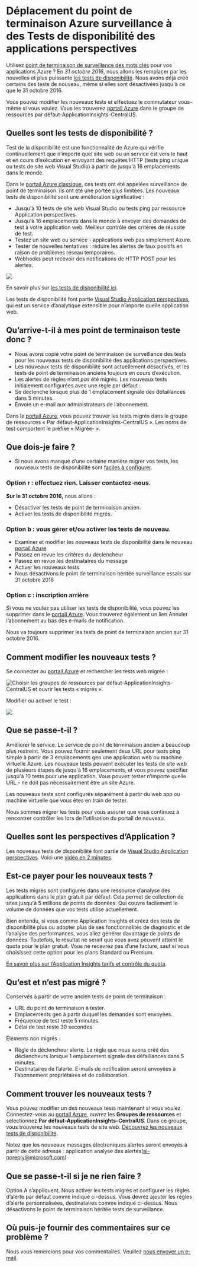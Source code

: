 <properties 
    pageTitle="Migrer le point de terminaison Azure vers Tests de disponibilité des applications perspectives" 
    description="Migrer des tests de surveillance de point de terminaison Azure classiques en Application Insights teste la disponibilité en 31 octobre 2016."
    services="application-insights" 
    documentationCenter=""
    authors="soubhagyadash" 
    manager="douge"/>

<tags 
    ms.service="application-insights" 
    ms.workload="tbd" 
    ms.tgt_pltfrm="ibiza" 
    ms.devlang="na" 
    ms.topic="article" 
    ms.date="07/25/2016" 
    ms.author="awills"/>
 
# <a name="moving-from-azure-endpoint-monitoring-to-application-insights-availability-tests"></a>Déplacement du point de terminaison Azure surveillance à des Tests de disponibilité des applications perspectives

Utilisez [point de terminaison de surveillance des mots clés](https://blogs.msdn.microsoft.com/mast/2013/03/03/windows-azure-portal-update-configure-web-endpoint-status-monitoring-preview/) pour vos applications Azure ? En *31 octobre 2016*, nous allons les remplacer par les nouvelles et plus puissante [les tests de disponibilité](app-insights-monitor-web-app-availability.md). Nous avons déjà créé certains des tests de nouveau, même si elles sont désactivées jusqu'à ce que le 31 octobre 2016. 

Vous pouvez modifier les nouveaux tests et effectuez le commutateur vous-même si vous voulez. Vous les trouverez [portail Azure](https://portal.azure.com) dans le groupe de ressources par défaut-ApplicationInsights-CentralUS.


## <a name="what-are-availability-tests"></a>Quelles sont les tests de disponibilité ?

Test de la disponibilité est une fonctionnalité de Azure qui vérifie continuellement que n’importe quel site web ou un service est vers le haut et en cours d’exécution en envoyant des requêtes HTTP (tests ping unique ou tests de site web Visual Studio) à partir de jusqu'à 16 emplacements dans le monde. 

Dans le [portail Azure classique](https://manage.windowsazure.com), ces tests ont été appelées surveillance de point de terminaison. Ils ont été une portée plus limitées. Les nouveaux tests de disponibilité sont une amélioration significative :

* Jusqu'à 10 tests de site web Visual Studio ou tests ping par ressource Application perspectives. 
* Jusqu'à 16 emplacements dans le monde à envoyer des demandes de test à votre application web. Meilleur contrôle des critères de réussite de test. 
* Testez un site web ou service - applications web pas simplement Azure.
* Tester de nouvelles tentatives : réduire les alertes de faux positifs en raison de problèmes réseau temporaires. 
* Webhooks peut recevoir des notifications de HTTP POST pour les alertes.

![](./media/app-insights-migrate-azure-endpoint-tests/16-1test.png)

En savoir plus sur [les tests de disponibilité ici](app-insights-monitor-web-app-availability.md).

Les tests de disponibilité font partie [Visual Studio Application perspectives](app-insights-overview.md), qui est un service d’analytique extensible pour n’importe quelle application web.



## <a name="so-whats-happening-to-my-endpoint-tests"></a>Qu’arrive-t-il à mes point de terminaison teste donc ?

* Nous avons copié votre point de terminaison de surveillance des tests pour les nouveaux tests de disponibilité des applications perspectives.
* Les nouveaux tests de disponibilité sont actuellement désactivés, et les tests de point de terminaison anciens toujours en cours d’exécution.
* Les alertes de règles n’ont *pas* été migrés. Les nouveaux tests initialement configurées avec une règle par défaut :
 * Se déclenche lorsque plus de 1 emplacement signale des défaillances dans 5 minutes.
 * Envoie un e-mail aux administrateurs de l’abonnement.

Dans le [portail Azure](https://portal.azure.com), vous pouvez trouver les tests migrés dans le groupe de ressources « Par défaut-ApplicationInsights-CentralUS ». Les noms de test comportent le préfixe « Migrée- ». 

## <a name="what-do-i-need-to-do"></a>Que dois-je faire ?

* Si nous avons manqué d’une certaine manière migrer vos tests, les nouveaux tests de disponibilité sont [faciles à configurer](app-insights-monitor-web-app-availability.md).

### <a name="option-a-do-nothing-leave-it-to-us"></a>Option r : effectuez rien. Laisser contactez-nous.

**Sur le 31 octobre 2016,** nous allons :

* Désactiver les tests de point de terminaison ancien.
* Activer les tests de disponibilité migrés.

### <a name="option-b-you-manage-andor-enable-the-new-tests"></a>Option b : vous gérer et/ou activer les tests de nouveau.

* Examiner et modifier les nouveaux tests de disponibilité dans le nouveau [portail Azure](https://portal.azure.com). 
 * Passez en revue les critères du déclencheur
 * Passez en revue les destinataires du message
* Activer les nouveaux tests
* Nous désactivons le point de terminaison héritée surveillance essais sur 31 octobre 2016 


### <a name="option-c-opt-out"></a>Option c : inscription arrière

Si vous ne voulez pas utiliser les tests de disponibilité, vous pouvez les supprimer dans le [portail Azure](https://portal.azure.com). Vous trouverez également un lien Annuler l’abonnement au bas des e-mails de notification.

Nous va toujours supprimer les tests de point de terminaison ancien sur 31 octobre 2016. 

## <a name="how-do-i-edit-the-new-tests"></a>Comment modifier les nouveaux tests ?

Se connecter au [portail Azure](https://portal.azure.com) et rechercher les tests web migrée : 

![Choisir les groupes de ressources par défaut-ApplicationInsights-CentralUS et ouvrir les tests « migrés ».](./media/app-insights-migrate-azure-endpoint-tests/20.png)

Modifier ou activer le test :

![](./media/app-insights-migrate-azure-endpoint-tests/21.png)


## <a name="why-is-this-happening"></a>Que se passe-t-il ?

Améliorer le service. Le service de point de terminaison ancien a beaucoup plus restreint. Vous pouvez fournir seulement deux URL pour tests ping simple à partir de 3 emplacements geo une application web ou machine virtuelle Azure. Les nouveaux tests peuvent exécuter les tests de site web de plusieurs étapes de jusqu'à 16 emplacements, et vous pouvez spécifier jusqu'à 10 tests pour une application. Vous pouvez tester n’importe quelle URL - ne doit pas nécessairement être un site Azure.

Les nouveaux tests sont configurés séparément à partir du web app ou machine virtuelle que vous êtes en train de tester. 

Nous sommes migrer les tests pour vous assurer que vous continuez à rencontrer contrôler les lors de l’utilisation du portail de nouveau. 

## <a name="what-is-application-insights"></a>Quelles sont les perspectives d’Application ?

Les nouveaux tests de disponibilité font partie de [Visual Studio Application perspectives](app-insights-overview.md). Voici une [vidéo en 2 minutes](http://go.microsoft.com/fwlink/?LinkID=733921).

## <a name="am-i-paying-for-the-new-tests"></a>Est-ce payer pour les nouveaux tests ?

Les tests migrés sont configurés dans une ressource d’analyse des applications dans le plan gratuit par défaut. Cela permet de collection de sites jusqu'à 5 millions de points de données. Qui couvre facilement le volume de données que vos tests utilise actuellement. 

Bien entendu, si vous comme Application Insights et créez des tests de disponibilité plus ou adopter plus de ses fonctionnalités de diagnostic et de l’analyse des performances, vous allez générer davantage de points de données.  Toutefois, le résultat ne serait que vous avez peuvent atteint le quota pour le plan gratuit. Vous ne recevrez pas d’une facture, sauf si vous choisissez cette option pour les plans Standard ou Premium. 

[En savoir plus sur l’Application Insights tarifs et contrôle du quota](app-insights-pricing.md). 

## <a name="what-is-and-isnt-migrated"></a>Qu’est et n’est pas migré ?

Conservés à partir de votre ancien tests de point de terminaison :

* URL du point de terminaison à tester.
* Emplacements geo à partir duquel les demandes sont envoyées.
* Fréquence de test reste 5 minutes.
* Délai de test reste 30 secondes. 

Éléments non migrés :

* Règle de déclencheur alerte. La règle que nous avons créé des déclencheurs lorsque 1 emplacement signale des défaillances dans 5 minutes.
* Destinataires de l’alerte. E-mails de notification seront envoyées à l’abonnement propriétaires et de collaboration. 

## <a name="how-do-i-find-the-new-tests"></a>Comment trouver les nouveaux tests ?

Vous pouvez modifier un des nouveaux tests maintenant si vous voulez. Connectez-vous au [portail Azure](https://portal.azure.com), ouvrez les **Groupes de ressources** et sélectionnez **Par défaut-ApplicationInsights-CentralUS**. Dans ce groupe, vous trouverez les nouveaux tests de site web. [Découvrez les nouveaux tests de disponibilité](app-insights-monitor-web-app-availability.md).

Notez que les nouveaux messages électroniques alertes seront envoyés à partir de cette adresse : application analyse des alertes(ai-noreply@microsoft.com)

## <a name="what-happens-if-i-do-nothing"></a>Que se passe-t-il si je ne rien faire ?

Option A s’appliquent. Nous activer les tests migrés et configurer les règles d’alerte par défaut comme indiqué ci-dessus. Vous devrez ajouter les règles d’alerte personnalisées, destinataires comme indiqué ci-dessus. Nous désactivons le point de terminaison héritée tests de surveillance. 

## <a name="where-can-i-provide-feedback-on-this"></a>Où puis-je fournir des commentaires sur ce problème ? 

Nous vous remercions pour vos commentaires. Veuillez [nous envoyer un e-mail](mailto:vsai@microsoft.com). 

